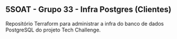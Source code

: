 ## 5SOAT - Grupo 33 - Infra Postgres (Clientes)
Repositório Terraform para administrar a infra do banco de dados PostgreSQL do projeto Tech Challenge.
